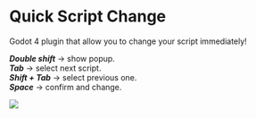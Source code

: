 # Quick Script Change
Godot 4 plugin that allow you to change your script immediately! 

***Double shift*** -> show popup.  
***Tab*** -> select next script.  
***Shift + Tab*** -> select previous one.  
***Space*** -> confirm and change.  

![](https://github.com/Disablak/quick_script_change/blob/main/how%20it%20works.gif)
